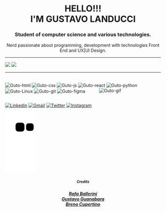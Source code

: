 <h1 align="center">HELLO!!!<br>I'M GUSTAVO LANDUCCI</h1>
<h3  align="center">Student of computer science and various technologies.</h3>
<p  align="center">Nerd passionate about programming, development with technologies
Front End and UX|UI Design.</p>
<hr>
<picture>
<source 
  srcset="https://github-readme-stats.vercel.app/api?username=GuLanducci&show_icons=true&theme=dark"
  media="(prefers-color-scheme: dark)"
/>
  <img height="160em" src="https://github-readme-stats.vercel.app/api?username=GuLanducci&show_icons=true" />
</picture>
<picture>
  <source
          srcset="https://github-readme-stats.vercel.app/api/top-langs/?username=GuLanducci&theme=dark&exclude_repo=github-readme-stats,anuraghazra.github.io&hide=javascript,html,css,python,react&langs_count=8&layout=compact&hide_progress=true"/>
  <img height="200em" src="https://github-readme-stats.vercel.app/api/top-langs/?username=GuLanducci&show_icons=true"/>
</picture>
<hr>
<div style="display: inline_block"><br>
  <img align="center" alt="Guto-html" height="30" width="40" src="https://cdn.jsdelivr.net/gh/devicons/devicon/icons/html5/html5-original.svg">
  <img align="center" alt="Guto-css" height="30" width="40" src="https://cdn.jsdelivr.net/gh/devicons/devicon/icons/css3/css3-original.svg">
  <img align="center" alt="Guto-js" height="30" width="40"src="https://cdn.jsdelivr.net/gh/devicons/devicon/icons/javascript/javascript-original.svg">
  <img align="center" alt="Guto-react" height="30" width="40"  src="https://cdn.jsdelivr.net/gh/devicons/devicon/icons/react/react-original.svg">
  <img align="center" alt="Guto-python" height="30" width="40" src="https://cdn.jsdelivr.net/gh/devicons/devicon/icons/python/python-original.svg">
  <img align="center" alt="Guto-Linux" height="30" width="40" src="https://cdn.jsdelivr.net/gh/devicons/devicon/icons/linux/linux-original.svg">
  <img align="center" alt="Guto-git" height="30" width="40" src="https://cdn.jsdelivr.net/gh/devicons/devicon/icons/git/git-original.svg">
  <img align="center" alt="Guto-figma" height="30" width="40"  src="https://cdn.jsdelivr.net/gh/devicons/devicon/icons/figma/figma-original.svg"> 
  <img align="right" alt="Guto-gif" height="150" width="200" src="https://cdn.discordapp.com/attachments/1016471805986349126/1098454825420722290/gutinho1_1_Made_with_FlexClip.gif">
</div>


##

<div>
  <a href="https://www.linkedin.com/in/gustavo-landucci-lira-2074ba245/"  target="_blank"><img  alt="Linkedin" src="https://img.shields.io/badge/LinkedIn-0077B5?style=for-the-badge&logo=linkedin&logoColor=white"></a>
    <a href="mailto:gustavolanduccilira@gmail.com"  target="_blank"><img alt="Gmail" src="https://img.shields.io/badge/Gmail-D14836?style=for-the-badge&logo=gmail&logoColor=white"></a>
    <a href="https://twitter.com/LanducceraG/"  target="_blank"><img alt="Twitter" src="https://img.shields.io/badge/Twitter-1DA1F2?style=for-the-badge&logo=twitter&logoColor=white"></a>
    <a href="https://www.instagram.com/landvcci/"  target="_blank"><img alt="Instagram" src="https://img.shields.io/badge/Instagram-E4405F?style=for-the-badge&logo=instagram&logoColor=white"></a>
</div>

![Snake Animation](https://github.com/GuLanducci/GuLanducci/blob/output/github-contribution-grid-snake.svg)







<div align="center">
  <h5 align="center"><small>Credits</small><h5>
  <a href="https://github.com/rafaballerini" target"_blank">Rafa Ballerini</a>
    <br>
  <a href="https://github.com/gustavoguanabara" target"_blank">Gustavo Guanabara</a>
    <br>
  <a href="https://github.com/brenocuper" target"_blank">Breno Cupertino</a>
 </div>
  
